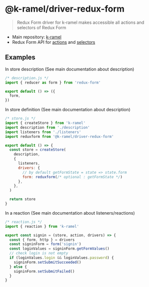 # @k-ramel/driver-redux-form
> Redux Form driver for k-ramel makes accessible all actions and selectors of Redux Form  
 
 - Main repository: [k-ramel](https://github.com/alakarteio/k-ramel)
 - Redux Form API for [actions](https://redux-form.com/7.3.0/docs/api/actioncreators.md/#action-creators) and [selectors](https://redux-form.com/7.3.0/docs/api/selectors.md/#selectors)

## Examples
In store description (See main documentation about description)
```js
/* description.js */
import { reducer as form } from 'redux-form'

export default () => ({
  form,
})
```

In store definition (See main documentation about description)
```js
/* store.js */
import { createStore } from 'k-ramel'
import description from './description'
import listeners from './listeners'
import reduxform from '@k-ramel/driver-redux-form'

export default () => {
  const store = createStore(
    description,
    {
      listeners,
      drivers: {
        // by default getFormState = state => state.form
        form: reduxform(/* optional : getFormState */)
      },
    },
  )

  return store
}
```

In a reaction (See main documentation about listeners/reactions)
```js
/* reaction.js */
import { reaction } from 'k-ramel'

export const signin = (store, action, drivers) => {
  const { form, http } = drivers
  const signinForm = form('signin')
  const loginValues = signinForm.getFormValues()
  // check login is not empty
  if (loginValues.login && loginValues.password) {
    signinForm.setSubmitSucceeded()
  } else {
    signinForm.setSubmitFailed()
  }
}
```
